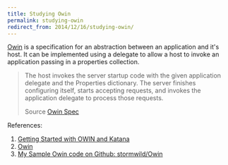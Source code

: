 ```yaml
---
title: Studying Owin
permalink: studying-owin
redirect_from: 2014/12/16/studying-owin/
---
```


[Owin](http://owin.org/) is a specification for an abstraction between an application and it's host. It can be implemented using a delegate to allow a host to invoke an application passing in a properties collection.

>The host invokes the server startup code with the given application delegate and the Properties dictionary.  The server finishes configuring itself, starts accepting requests, and invokes the application delegate to process those requests. 
>
>Source [Owin Spec](http://owin.org/spec/spec/owin-1.0.0.html)

References:

1. [Getting Started with OWIN and Katana](http://www.asp.net/aspnet/overview/owin-and-katana/getting-started-with-owin-and-katana)
2. [Owin](http://owin.org/)
3. [My Sample Owin code on Github: stormwild/Owin](https://github.com/stormwild/Owin)